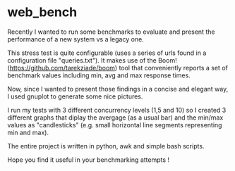 # web_bench

Recently I wanted to run some benchmarks to evaluate and present the performance of a new system vs a legacy one.

This stress test is quite configurable (uses a series of urls found in a configuration file "queries.txt").
It makes use of the Boom! (https://github.com/tarekziade/boom) tool that conveniently reports a set of benchmark
values including min, avg and max response times.

Now, since I wanted to present those findings in a concise and elegant way, I used gnuplot to generate some
nice pictures.

I run my tests with 3 different concurrency levels (1,5 and 10) so I created 3 different graphs that
diplay the avergage (as a usual bar) and the min/max values as "candlesticks" (e.g. small horizontal
line segments representing min and max).

The entire project is written in python, awk and simple bash scripts.

Hope you find it useful in your benchmarking attempts !
